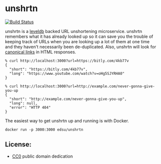 # unshrtn

[![Build Status](https://secure.travis-ci.org/edsu/unshrtn.png)](http://travis-ci.org/edsu/unshrtn)

unshrtn is a [leveldb] backed URL unshortening microservice. unshrtn
remembers what it has already looked up so it can save you the trouble of
keeping track of URLs when you are looking up a lot of them at one time and they
haven't necessarily been de-duplicated. Also, unshrtn will look for 
[canonical links] in HTML responses.

    % curl http://localhost:3000?url=https://bitly.com/4kb77v
    {
      "short": "https://bitly.com/4kb77v",
      "long": "https://www.youtube.com/watch?v=oHg5SJYRHA0"
    }

    % curl http://localhost:3000?url=http://example.com/never-gonna-give-you-up
    {
      "short": "http://example.com/never-gonna-give-you-up",
      "long": null,
      "error": "HTTP 404"
    }

The easiest way to get unshrtn up and running is with Docker. 

    docker run -p 3000:3000 edsu/unshrtn

## License:

* [CC0](LICENSE) public domain dedication


[leveldb]: https://code.google.com/p/leveldb/
[canonical links]: https://en.wikipedia.org/wiki/Canonical_link_element
